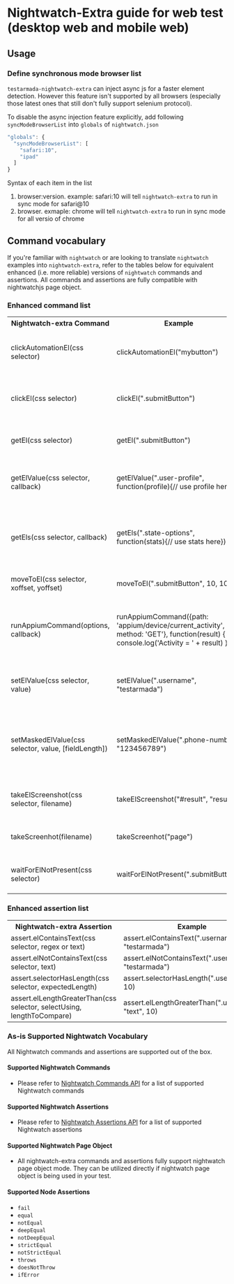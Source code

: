 # Nightwatch-Extra guide for web test (desktop web and mobile web)

## Usage

### Define synchronous mode browser list

`testarmada-nightwatch-extra` can inject async js for a faster element detection. However this feature isn't supported by all browsers (especially those latest ones that still don't fully support selenium protocol). 

To disable the async injection feature explicitly, add following `syncModeBrowserList` into `globals` of `nightwatch.json`

```javascript
"globals": {
  "syncModeBrowserList": [
    "safari:10",
    "ipad"
  ]
}
```

Syntax of each item in the list

 1. browser:version. example: safari:10 will tell `nightwatch-extra` to run in sync mode for safari@10
 2. browser. exmaple: chrome will tell `nightwatch-extra` to run in sync mode for all versio of chrome


## Command vocabulary

If you're familiar with `nightwatch` or are looking to translate `nightwatch` examples into `nightwatch-extra`, refer to the tables below for equivalent enhanced (i.e. more reliable) versions of `nightwatch` commands and assertions.
All commands and assertions are fully compatible with nightwatchjs page object.

### Enhanced command list

<table>
  <tr>
    <th>Nightwatch-extra Command</th>
    <th>Example</th>
    <th>Description</th>
    <th>Nightwatch Equivalent</th>
  </tr>
  <tr>
    <td>clickAutomationEl(css selector)</td>
    <td>clickAutomationEl("mybutton")</td>
    <td>click an element that has [data-automation-id=xxx]</td>
    <td>click("[data-automation-id='mybutton']")</td>
  </tr>
  <tr>
    <td>clickEl(css selector)</td>
    <td>clickEl(".submitButton")</td>
    <td>click an element after it is verified as visible</td>
    <td>click(".submitButton")</td>
  </tr>
  <tr>
    <td>getEl(css selector)</td>
    <td>getEl(".submitButton")</td>
    <td>get an element, or to verify if it is visible</td>
    <td>waitForElementPresent(".submitButton") or waitForElementVisible(".submitButton")</td>
  </tr>
  <tr>
    <td>getElValue(css selector, callback)</td>
    <td>getElValue(".user-profile", function(profile){// use profile here})</td>
    <td>get value of an element after it is verified visible</td>
    <td>getValue(".user-profile", function(profile){// use profile here})</td>
  </tr>
  <tr>
    <td>getEls(css selector, callback)</td>
    <td>getEls(".state-options", function(stats){// use stats here})</td>
    <td>return identifiers of all elements that meets the css selector</td>
    <td>elements("css selector", ".state-options", function(stats){// use stats here})</td>
  </tr>
  <tr>
    <td>moveToEl(css selector, xoffset, yoffset)</td>
    <td>moveToEl(".submitButton", 10, 10)</td>
    <td>move cursor to a given element</td>
    <td>moveToElement(".submitButton", 10, 10)</td>
  </tr>
  <tr>
    <td>runAppiumCommand(options, callback)</td>
    <td>runAppiumCommand({path: 'appium/device/current_activity', method: 'GET'}, function(result) { console.log('Activity = ' + result) })</td>
    <td>directly hit an Appium API endpoint and return result in callback</td>
  </tr>
  <tr>
    <td>setElValue(css selector, value)</td>
    <td>setElValue(".username", "testarmada")</td>
    <td>set value to an element after it is verified visible</td>
    <td>setValue(".username", "testarmada")</td>
  </tr>
  <tr>
    <td>setMaskedElValue(css selector, value, [fieldLength])</td>
    <td>setMaskedElValue(".phone-number", "123456789")</td>
    <td>set value to masked element like credit card number and phone number input</td>
    <td>(no nightwatch equivalent)</td>
  </tr>
  <tr>
    <td>takeElScreenshot(css selector, filename)</td>
    <td>takeElScreenshot("#result", "result")</td>
    <td>take screen shot for a give element</td>
    <td>(no nightwatch equivalent)</td>
  </tr>
  <tr>
    <td>takeScreenhot(filename)</td>
    <td>takeScreenhot("page")</td>
    <td>take screen shot for current page</td>
    <td>screenshot()</td>
  </tr>
   <tr>
    <td>waitForElNotPresent(css selector)</td>
    <td>waitForElNotPresent(".submitButton")</td>
    <td>wait for an element to be not visible</td>
    <td>waitForElementNotPresent(".submitButton")</td>
  </tr>
</table>

### Enhanced assertion list

<table>
  <tr>
    <th>Nightwatch-extra Assertion</th>
    <th>Example</th>
    <th>Nightwatch Equivalent</th>
  </tr>
  
  <tr>
    <td>assert.elContainsText(css selector, regex or text)</td>
    <td>assert.elContainsText(".username", "testarmada")</td>
    <td>assert.containsText(".username", "testarmada")</td>
  </tr>
  <tr>
    <td>assert.elNotContainsText(css selector, text)</td>
    <td>assert.elNotContainsText(".username", "testarmada")</td>
    <td>(no nightwatch equivalent)</td>
  </tr>
  <tr>
    <td>assert.selectorHasLength(css selector, expectedLength)</td>
    <td>assert.selectorHasLength(".username", 10)</td>
    <td>(no nightwatch equivalent)</td>
  </tr>
  <tr>
    <td>assert.elLengthGreaterThan(css selector, selectUsing, lengthToCompare)</td>
    <td>assert.elLengthGreaterThan(".username", "text", 10)</td>
    <td>(no nightwatch equivalent)</td>
  </tr>
</table>

### As-is Supported Nightwatch Vocabulary

All Nightwatch commands and assertions are supported out of the box.

#### Supported Nightwatch Commands

* Please refer to [Nightwatch Commands API](http://nightwatchjs.org/api#commands) for a list of supported Nightwatch commands

#### Supported Nightwatch Assertions

* Please refer to [Nightwatch Assertions API](http://nightwatchjs.org/api#assertions) for a list of supported Nightwatch assertions

#### Supported Nightwatch Page Object

* All nightwatch-extra commands and assertions fully support nightwatch page object mode. They can be utilized directly if nightwatch page object is being used in your test.

#### Supported Node Assertions

* `fail`
* `equal`
* `notEqual`
* `deepEqual`
* `notDeepEqual`
* `strictEqual`
* `notStrictEqual`
* `throws`
* `doesNotThrow`
* `ifError`

